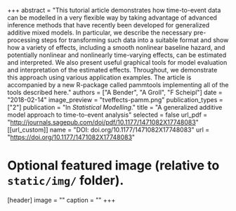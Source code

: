 
+++
abstract = "This tutorial article demonstrates how time-to-event data can be modelled in a very flexible way by taking advantage of advanced inference methods that have recently been developed for generalized additive mixed models. In particular, we describe the necessary pre-processing steps for transforming such data into a suitable format and show how a variety of effects, including a smooth nonlinear baseline hazard, and potentially nonlinear and nonlinearly time-varying effects, can be estimated and interpreted. We also present useful graphical tools for model evaluation and interpretation of the estimated effects. Throughout, we demonstrate this approach using various application examples. The article is accompanied by a new R-package called pammtools implementing all of the tools described here."
authors = ["A Bender", "A Groll", "F Scheipl"]
date = "2018-02-14"
image_preview = "tveffects-pamm.png"
publication_types = ["2"]
publication = "In *Statistical Modelling*."
title = "A generalized additive model approach to time-to-event analysis"
selected = false
url_pdf = "http://journals.sagepub.com/doi/pdf/10.1177/1471082X17748083"
[[url_custom]]
name = "DOI: doi.org/10.1177/1471082X17748083"
url = "https://doi.org/10.1177/1471082X17748083"




# Optional featured image (relative to `static/img/` folder).
[header]
image = ""
caption = ""
+++
